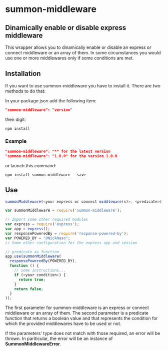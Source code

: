 # summon-middleware

## Dinamically enable or disable express middleware

This wrapper allows you to dinamically enable or disable an express or connect
middleware or an array of them.
In some circumstances you would use one or more middlewares only if some
conditions are met.

## Installation

If you want to use summon-middleware you have to install it.
There are two methods to do that:

In your package.json add the following item:

```json
"summon-middleware": "version"
```

then digit:

```console
npm install
```

### Example

```json
"summon-middleware": "*" for the latest version
"summon-middleware": "1.0.0" for the version 1.0.0
```

or launch this command:

```console
npm install summon-middleware --save
```

## Use

```javascript
summonMiddleware(<your express or connect middleware(s)>, <predicate>);
```

```javascript
var summonMiddleware = require('summon-middleware');

// Import some other required modules
var express = require('express');
var app = express();
var responsePoweredBy = require('response-powered-by');
var POWERED_BY = "@NickNaso";
// Some other configuration for the express app and session

// predicate as function
app.use(summonMiddleware(
  responsePoweredBy(POWERED_BY),
  function () {
    // some instructions...
    if (<your condition>) {
      return true;
    }
    return false;
  }
));
```

The first parameter for summon-middleware is an express or connect middleware
or an array of them.
The second parameter is a predicate function that returns a boolean value
and that represents the condition for which the provided middlewares
have to be used or not.

If the parameters' type does not match with those required, an error will be
thrown. In pariticular, the error will be an
instance of **SummonMiddlewareError**.